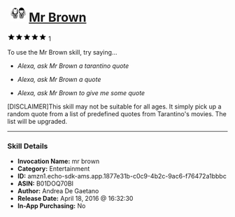 # &nbsp;<img src="skill_icon" alt="Mr Brown icon" width="36"> [Mr Brown](http://alexa.amazon.com/#skills/amzn1.echo-sdk-ams.app.1877e31b-c0c9-4b2c-9ac6-f76472a1bbbc)
![5 stars](../../images/ic_star_black_18dp_1x.png)![5 stars](../../images/ic_star_black_18dp_1x.png)![5 stars](../../images/ic_star_black_18dp_1x.png)![5 stars](../../images/ic_star_black_18dp_1x.png)![5 stars](../../images/ic_star_black_18dp_1x.png) 1

To use the Mr Brown skill, try saying...

* *Alexa, ask Mr Brown a tarantino quote*

* *Alexa, ask Mr Brown a quote*

* *Alexa, ask Mr Brown to give me some quote*

[DISCLAIMER]This skill may not be suitable for all ages.
It simply pick up a random quote from a list of predefined quotes from Tarantino's movies.
The list will be upgraded.

***

### Skill Details

* **Invocation Name:** mr brown
* **Category:** Entertainment
* **ID:** amzn1.echo-sdk-ams.app.1877e31b-c0c9-4b2c-9ac6-f76472a1bbbc
* **ASIN:** B01DOQ70BI
* **Author:** Andrea De Gaetano
* **Release Date:** April 18, 2016 @ 16:32:30
* **In-App Purchasing:** No
